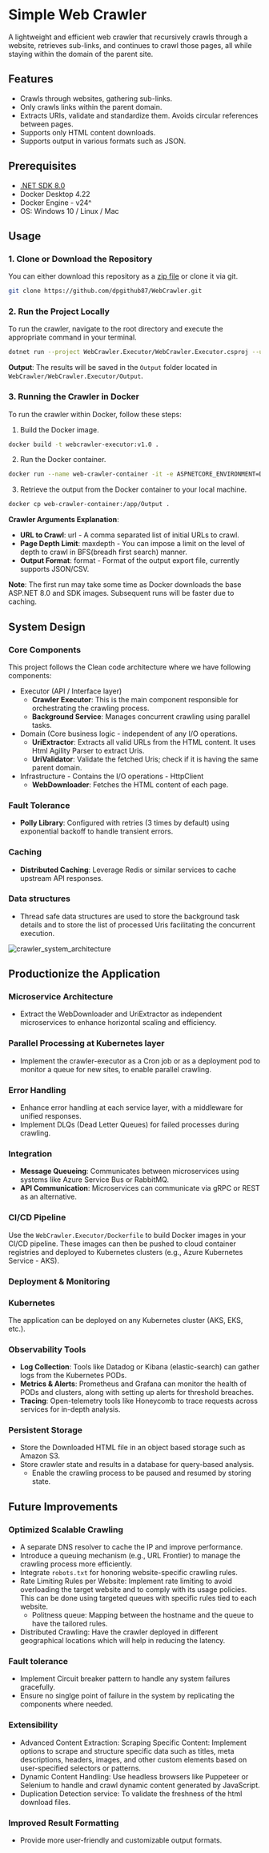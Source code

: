 # Simple Web Crawler

A lightweight and efficient web crawler that recursively crawls through a website, retrieves sub-links, and continues to crawl those pages, all while staying within the domain of the parent site.

## Features

- Crawls through websites, gathering sub-links.
- Only crawls links within the parent domain.
- Extracts URIs, validate and standardize them. Avoids circular references between pages.
- Supports only HTML content downloads. 
- Supports output in various formats such as JSON.


## Prerequisites

- [.NET SDK 8.0](https://dotnet.microsoft.com/en-us/download/dotnet/8.0)
- Docker Desktop 4.22
- Docker Engine - v24^
- OS: Windows 10 / Linux / Mac

## Usage

### 1. Clone or Download the Repository

You can either download this repository as a [zip file](https://github.com/dpgithub87/WebCrawler/archive/refs/heads/main.zip) or clone it via git.
```bash
git clone https://github.com/dpgithub87/WebCrawler.git
```
### 2. Run the Project Locally

To run the crawler, navigate to the root directory and execute the appropriate command in your terminal.
```bash
dotnet run --project WebCrawler.Executor/WebCrawler.Executor.csproj --url "https://www.google.com" --maxdepth 1 --format "json"
```
**Output**: The results will be saved in the `Output` folder located in `WebCrawler/WebCrawler.Executor/Output`.

### 3. Running the Crawler in Docker

To run the crawler within Docker, follow these steps:

1. Build the Docker image.
```bash
docker build -t webcrawler-executor:v1.0 .
```
2. Run the Docker container.
```bash
docker run --name web-crawler-container -it -e ASPNETCORE_ENVIRONMENT=Development webcrawler-executor:v1.0 --url "https://www.google.com" --maxdepth 1 --format "json"
```
3. Retrieve the output from the Docker container to your local machine.
```bash
docker cp web-crawler-container:/app/Output .
```
**Crawler Arguments Explanation**:
- **URL to Crawl**: url - A comma separated list of initial URLs to crawl.
- **Page Depth Limit**: maxdepth - You can impose a limit on the level of depth to crawl in BFS(breadh first search) manner.
- **Output Format**: format - Format of the output export file, currently supports JSON/CSV.


**Note**: The first run may take some time as Docker downloads the base ASP.NET 8.0 and SDK images. Subsequent runs will be faster due to caching.

## System Design

### Core Components

This project follows the Clean code architecture where we have following components:
  - Executor (API / Interface layer)
    - **Crawler Executor**: This is the main component responsible for orchestrating the crawling process.
    - **Background Service**: Manages concurrent crawling using parallel tasks.
  - Domain (Core business logic - independent of any I/O operations.
    - **UriExtractor**: Extracts all valid URLs from the HTML content. It uses Html Agility Parser to extract Uris.
    - **UriValidator**: Validate the fetched Uris; check if it is having the same parent domain. 
  - Infrastructure - Contains the I/O operations - HttpClient
    - **WebDownloader**: Fetches the HTML content of each page.

### Fault Tolerance

- **Polly Library**: Configured with retries (3 times by default) using exponential backoff to handle transient errors.

### Caching

- **Distributed Caching**: Leverage Redis or similar services to cache upstream API responses.

### Data structures
- Thread safe data structures are used to store the background task details and to store the list of processed Uris facilitating the concurrent execution.

![crawler_system_architecture](crawler_system_architecture.png)

## Productionize the Application
### Microservice Architecture

- Extract the WebDownloader and UriExtractor as independent microservices to enhance horizontal scaling and efficiency.

### Parallel Processing at Kubernetes layer

- Implement the crawler-executor as a Cron job or as a deployment pod to monitor a queue for new sites, to enable parallel crawling.

### Error Handling

- Enhance error handling at each service layer, with a middleware for unified responses.
- Implement DLQs (Dead Letter Queues) for failed processes during crawling.
  
### Integration

- **Message Queueing**: Communicates between microservices using systems like Azure Service Bus or RabbitMQ.
- **API Communication**: Microservices can communicate via gRPC or REST as an alternative.

### CI/CD Pipeline

Use the `WebCrawler.Executor/Dockerfile` to build Docker images in your CI/CD pipeline. These images can then be pushed to cloud container registries and deployed to Kubernetes clusters (e.g., Azure Kubernetes Service - AKS).

### Deployment & Monitoring

### Kubernetes

The application can be deployed on any Kubernetes cluster (AKS, EKS, etc.).

### Observability Tools

- **Log Collection**: Tools like Datadog or Kibana (elastic-search) can gather logs from the Kubernetes PODs.
- **Metrics & Alerts**: Prometheus and Grafana can monitor the health of PODs and clusters, along with setting up alerts for threshold breaches.
- **Tracing**: Open-telemetry tools like Honeycomb to trace requests across services for in-depth analysis.

### Persistent Storage

- Store the Downloaded HTML file in an object based storage such as Amazon S3.
- Store crawler state and results in a database for query-based analysis.
  - Enable the crawling process to be paused and resumed by storing state.

## Future Improvements

### Optimized Scalable Crawling

- A separate DNS resolver to cache the IP and improve performance.
- Introduce a queuing mechanism (e.g., URL Frontier) to manage the crawling process more efficiently.
- Integrate `robots.txt` for honoring website-specific crawling rules.
- Rate Limiting Rules per Website: Implement rate limiting to avoid overloading the target website and to comply with its usage policies. This can be done using targeted queues with specific rules tied to each website.
  - Politness queue: Mapping between the hostname and the queue to have the tailored rules.
- Distributed Crawling: Have the crawler deployed in different geographical locations which will help in reducing the latency.

### Fault tolerance
- Implement Circuit breaker pattern to handle any system failures gracefully.
- Ensure no singlge point of failure in the system by replicating the components where needed.

### Extensibility

- Advanced Content Extraction: Scraping Specific Content: Implement options to scrape and structure specific data such as titles, meta descriptions, headers, images, and other custom elements based on user-specified selectors or patterns.
- Dynamic Content Handling: Use headless browsers like Puppeteer or Selenium to handle and crawl dynamic content generated by JavaScript.
- Duplication Detection service: To validate the freshness of the html download files.


### Improved Result Formatting

- Provide more user-friendly and customizable output formats.
